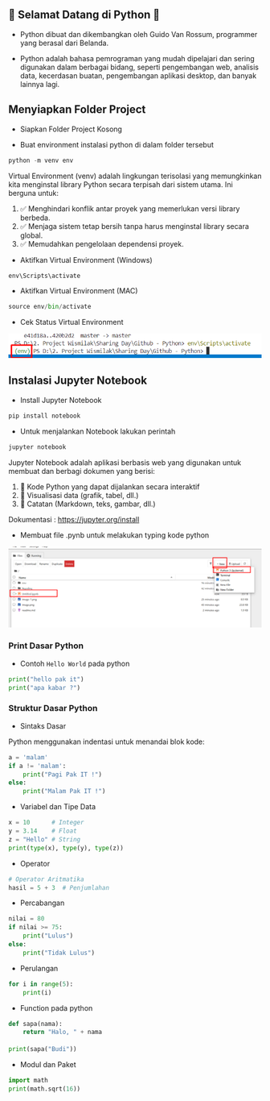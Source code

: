 ## 👋 Selamat Datang di Python 👋
- Python dibuat dan dikembangkan oleh Guido Van Rossum, programmer yang berasal dari Belanda.

- Python adalah bahasa pemrograman yang mudah dipelajari dan sering digunakan dalam berbagai bidang, seperti pengembangan web, analisis data, kecerdasan buatan, pengembangan aplikasi desktop, dan banyak lainnya lagi.

## Menyiapkan Folder Project
- Siapkan Folder Project Kosong

- Buat environment instalasi python di dalam folder tersebut

```python
python -m venv env
```

Virtual Environment (venv) adalah lingkungan terisolasi yang memungkinkan kita menginstal library Python secara terpisah dari sistem utama. Ini berguna untuk:
1. ✅ Menghindari konflik antar proyek yang memerlukan versi library berbeda.
2. ✅ Menjaga sistem tetap bersih tanpa harus menginstal library secara global.
3. ✅ Memudahkan pengelolaan dependensi proyek.

- Aktifkan Virtual Environment (Windows)
```python
env\Scripts\activate
```
- Aktifkan Virtual Environment (MAC)
```python
source env/bin/activate
```
- Cek Status Virtual Environment

![alt text](image-1.png)

## Instalasi Jupyter Notebook
- Install Jupyter Notebook

```python
pip install notebook
```

- Untuk menjalankan Notebook lakukan perintah

```python
jupyter notebook
```

Jupyter Notebook adalah aplikasi berbasis web yang digunakan untuk membuat dan berbagi dokumen yang berisi:
1. 📌 Kode Python yang dapat dijalankan secara interaktif
2. 📌 Visualisasi data (grafik, tabel, dll.)
3. 📌 Catatan (Markdown, teks, gambar, dll.)

Dokumentasi : https://jupyter.org/install

- Membuat file .pynb untuk melakukan typing kode python

![alt text](image-2.png)

### Print Dasar Python

- Contoh `Hello World` pada python

```python
print("hello pak it")
print("apa kabar ?")
```

### Struktur Dasar Python

- Sintaks Dasar

Python menggunakan indentasi untuk menandai blok kode:

```python
a = 'malam'
if a != 'malam':
    print("Pagi Pak IT !")
else:
    print("Malam Pak IT !")
```

- Variabel dan Tipe Data

```python
x = 10      # Integer
y = 3.14    # Float
z = "Hello" # String
print(type(x), type(y), type(z))
```

- Operator

```python
# Operator Aritmatika
hasil = 5 + 3  # Penjumlahan
```

- Percabangan

```python
nilai = 80
if nilai >= 75:
    print("Lulus")
else:
    print("Tidak Lulus")
```

- Perulangan

```python
for i in range(5):
    print(i)
```

- Function pada python

```python
def sapa(nama):
    return "Halo, " + nama

print(sapa("Budi"))
```

- Modul dan Paket

```python
import math
print(math.sqrt(16))
```
